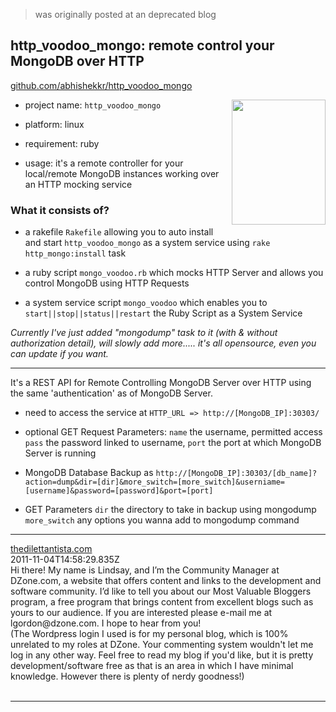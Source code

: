 > was originally posted at an deprecated blog

## http\_voodoo\_mongo: remote control your MongoDB over HTTP

[github.com/abhishekkr/http_voodoo_mongo](https://github.com/abhishekkr/http_voodoo_mongo)

<a href="http://2.bp.blogspot.com/-4LzEfIXCMi4/TqBGA3vnClI/AAAAAAAAAwc/3jfBTOD8MMw/s1600/http_voodoo_mongodb.jpg" imageanchor="1" style="clear: right; float: right; margin-bottom: 1em; margin-left: 1em;">
  <img border="0" height="200" src="http://2.bp.blogspot.com/-4LzEfIXCMi4/TqBGA3vnClI/AAAAAAAAAwc/3jfBTOD8MMw/s200/http_voodoo_mongodb.jpg" width="150" />
</a>

* project name: `http_voodoo_mongo`

* platform: linux

* requirement: ruby

* usage: it's a remote controller for your local/remote MongoDB instances working over an HTTP mocking service

### What it consists of?

* a rakefile `Rakefile` allowing you to auto install and start `http_voodoo_mongo` as a system service using `rake http_mongo:install` task

* a ruby script `mongo_voodoo.rb` which mocks HTTP Server and allows you control MongoDB using HTTP Requests

* a system service script `mongo_voodoo` which enables you to `start||stop||status||restart` the Ruby Script as a System Service

*Currently I've just added "mongodump" task to it (with & without authorization detail), will slowly add more..... it's all opensource, even you can update if you want.*

---

It's a REST API for Remote Controlling MongoDB Server over HTTP using the same 'authentication' as of MongoDB Server.

* need to access the service at `HTTP_URL => http://[MongoDB_IP]:30303/`

* optional GET Request Parameters: `name` the username, permitted access `pass` the password linked to username, `port` the port at which MongoDB Server is running

* MongoDB Database Backup as `http://[MongoDB_IP]:30303/[db_name]?action=dump&dir=[dir]&more_switch=[more_switch]&userniame=[username]&password=[password]&port=[port]`

* GET Parameters `dir` the directory to take in backup using mongodump `more_switch` any options you wanna add to mongodump command


---

<div class="css-full-comments-content js-full-comments-content">
  <div class="css-full-comment js-full-comment">
    <div class="css-comment-user-link js-comment-user-link">
      <a href="http://thedilettantista.com/">
        <div class="css-comment-name js-comment-name">thedilettantista.com</div>
      </a>
      <div class="css-comment-date js-comment-date">2011-11-04T14:58:29.835Z</div>
    </div>
    <div class="css-comment-content js-comment-content">
      Hi there! My name is Lindsay, and I’m the Community Manager at DZone.com, a website that offers content and links to the development and software community. I’d like to tell you about our Most Valuable Bloggers program, a free program that brings content from excellent blogs such as yours to our audience. If you are interested please e-mail me at lgordon@dzone.com. I hope to hear from you!
      <br/>
      (The Wordpress login I used is for my personal blog, which is 100% unrelated to my roles at DZone.  Your commenting system wouldn&#39;t let me log in any other way.  Feel free to read my blog if you&#39;d like, but it is pretty development/software free as that is an area in which I have minimal knowledge. However there is plenty of nerdy goodness!)
    </div>
    <br/>
  </div>
</div>

---
